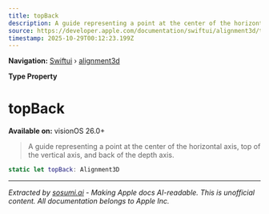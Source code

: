 ```yaml
---
title: topBack
description: A guide representing a point at the center of the horizontal axis, top of the vertical axis, and back of the depth axis.
source: https://developer.apple.com/documentation/swiftui/alignment3d/topback
timestamp: 2025-10-29T00:12:23.199Z
---
```


**Navigation:** [Swiftui](/documentation/swiftui) › [alignment3d](/documentation/swiftui/alignment3d)

**Type Property**

# topBack

**Available on:** visionOS 26.0+

> A guide representing a point at the center of the horizontal axis, top of the vertical axis, and back of the depth axis.

```swift
static let topBack: Alignment3D
```

---

*Extracted by [sosumi.ai](https://sosumi.ai) - Making Apple docs AI-readable.*
*This is unofficial content. All documentation belongs to Apple Inc.*
